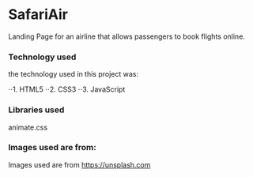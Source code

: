 # SafariAir
Landing Page for an airline that allows passengers to book flights online.
### Technology used
the technology used in this project was:

 ⋅⋅1. HTML5
 ⋅⋅2. CSS3
 ⋅⋅3. JavaScript

### Libraries used
animate.css
### Images used are from:
Images used are from https://unsplash.com
